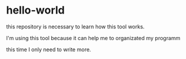 # hello-world
this repository is necessary to learn how this tool works. 

I'm using this tool because it can help me to organizated my programm

this time I only need to write more.
